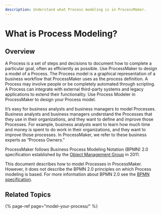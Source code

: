 ```yaml
---
description: Understand what Process modeling is in ProcessMaker.
---
```


# What is Process Modeling?

## Overview

A Process is a set of steps and decisions to document how to complete a particular goal, often as efficiently as possible. Use ProcessMaker to design a model of a Process. The Process model is a graphical representation of a business workflow that ProcessMaker uses as the process definition. A Process may involve people or be completely automated through scripting. A Process can integrate with external third-party systems and legacy applications to extend their functionality. Use Process Modeler in ProcessMaker to design your Process model.

It’s easy for business analysts and business managers to model Processes. Business analysts and business managers understand the Processes that they use in their organizations, and they want to define and improve those Processes. For example, business analysts want to learn how much time and money is spent to do work in their organizations, and they want to improve those processes. In ProcessMaker, we refer to these business experts as “Process Owners.”

ProcessMaker follows Business Process Modeling Notation \(BPMN\) 2.0 specification established by the [Object Management Group](https://www.omg.org/) in 2011.

This document describes how to model Processes in ProcessMaker. However, it does not describe the BPMN 2.0 principles on which Process modeling is based. For more information about BPMN 2.0 see the [BPMN specification](https://www.omg.org/spec/BPMN/2.0/About-BPMN/).

## Related Topics

{% page-ref page="model-your-process/" %}

